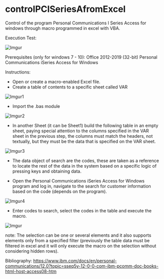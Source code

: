 # controlPCISeriesAfromExcel
Control of the program Personal Communications I Series Access for windows through macro programmed in excel with VBA.


Execution Test:

![Imgur](https://i.imgur.com/Ip28SCC.gif)


Prerequisites (only for windows 7 - 10):
Office 2012-2019 (32-bit)
Personal Communications iSeries Access for Windows

Instructions:
* Open or create a macro-enabled Excel file.
* Create a table of contents to a specific sheet called VAR

![Imgur1](https://i.imgur.com/w8SWzkm.png)

* Import the .bas module

![Imgur2](https://i.imgur.com/doXrknC.png)

* In another Sheet (it can be Sheet1) build the following table in an empty sheet, paying special attention to the columns specified in the VAR sheet in the previous step, the columns must match the headers, not textually, but they must be the data that is specified on the VAR sheet.

![Imgur3](https://i.imgur.com/rhakXs7.png)

* The data object of search are the codes, these are taken as a reference to locate the rest of the data in the system based on a specific logic of pressing keys and obtaining data.

* Open the Personal Communications iSeries Access for Windows program and log in, navigate to the search for customer information based on the code (depends on the program).

![Imgur4](https://i.imgur.com/JS9F7k8.png)

* Enter codes to search, select the codes in the table and execute the macro.

![Imgur](https://i.imgur.com/Ip28SCC.gif)

note:
The selection can be one or several elements and it also supports elements only from a specified filter (previously the table data must be filtered in excel and it will only execute the macro on the selection without considering hidden rows).


Bibliography:
https://www.ibm.com/docs/en/personal-communications/12.0?topic=sseq5y-12-0-0-com-ibm-pcomm-doc-books-html-host-access08-htm
